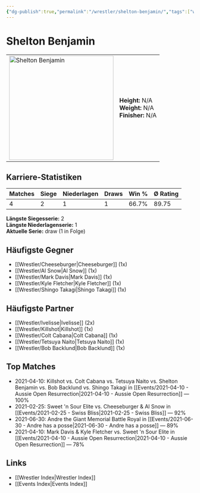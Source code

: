 ```yaml
---
{"dg-publish":true,"permalink":"/wrestler/shelton-benjamin/","tags":["wrestler"],"noteIcon":"","created":"2025-08-11T09:33:21.060+02:00"}
---
```



# Shelton Benjamin

<table>
<tr>
<td><img src="Shelton Benjamin.png" width="280" alt="Shelton Benjamin"></td>
<td>
<b>Height:</b> N/A<br>
<b>Weight:</b> N/A<br>
<b>Finisher:</b> N/A<br>
</td>
</tr>
</table>

## Karriere-Statistiken

| Matches | Siege | Niederlagen | Draws | Win % | Ø Rating |
|---------|-------|-------------|-------|-------|-----------|
| 4 | 2 | 1 | 1 | 66.7% | 89.75 |

**Längste Siegesserie:** 2<br>**Längste Niederlagenserie:** 1<br>**Aktuelle Serie:** draw (1 in Folge)


## Häufigste Gegner
- [[Wrestler/Cheeseburger\|Cheeseburger]] (1x)
- [[Wrestler/Al Snow\|Al Snow]] (1x)
- [[Wrestler/Mark Davis\|Mark Davis]] (1x)
- [[Wrestler/Kyle Fletcher\|Kyle Fletcher]] (1x)
- [[Wrestler/Shingo Takagi\|Shingo Takagi]] (1x)

## Häufigste Partner
- [[Wrestler/Ivelisse\|Ivelisse]] (2x)
- [[Wrestler/Killshot\|Killshot]] (1x)
- [[Wrestler/Colt Cabana\|Colt Cabana]] (1x)
- [[Wrestler/Tetsuya Naito\|Tetsuya Naito]] (1x)
- [[Wrestler/Bob Backlund\|Bob Backlund]] (1x)

## Top Matches
- 2021-04-10: Killshot vs. Colt Cabana vs. Tetsuya Naito vs. Shelton Benjamin vs. Bob Backlund vs. Shingo Takagi in [[Events/2021-04-10 - Aussie Open Resurrection\|2021-04-10 - Aussie Open Resurrection]] — 100%
- 2021-02-25: Sweet 'n Sour Elite vs. Cheeseburger & Al Snow in [[Events/2021-02-25 - Swiss Bliss\|2021-02-25 - Swiss Bliss]] — 92%
- 2021-06-30: Andre the Giant Memorial Battle Royal in [[Events/2021-06-30 - Andre has a posse\|2021-06-30 - Andre has a posse]] — 89%
- 2021-04-10: Mark Davis & Kyle Fletcher vs. Sweet 'n Sour Elite in [[Events/2021-04-10 - Aussie Open Resurrection\|2021-04-10 - Aussie Open Resurrection]] — 78%

## Links
- [[Wrestler Index\|Wrestler Index]]
- [[Events Index\|Events Index]]
